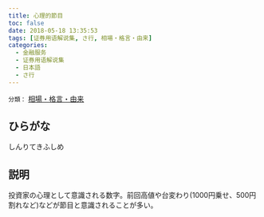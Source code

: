 ```yaml
---
title: 心理的節目
toc: false
date: 2018-05-18 13:35:53
tags: [证券用语解说集, さ行, 相場・格言・由来]
categories:
  - 金融服务
  - 证券用语解说集
  - 日本語
  - さ行
---
```


`分類：` [相場・格言・由来](/tags/相場・格言・由来/)

## ひらがな

しんりてきふしめ

## 説明

投資家の心理として意識される数字。前回高値や台変わり(1000円乗せ、500円割れなど)などが節目と意識されることが多い。
